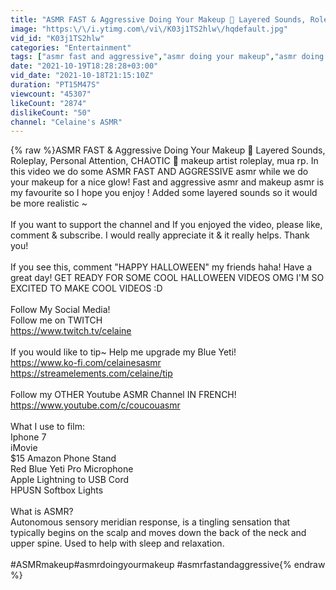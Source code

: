 ```yaml
---
title: "ASMR FAST & Aggressive Doing Your Makeup 🌸 Layered Sounds, Roleplay, Personal Attention, CHAOTIC"
image: "https:\/\/i.ytimg.com\/vi\/K03j1TS2hlw\/hqdefault.jpg"
vid_id: "K03j1TS2hlw"
categories: "Entertainment"
tags: ["asmr fast and aggressive","asmr doing your makeup","asmr doing your makeup fast and aggressive"]
date: "2021-10-19T18:28:28+03:00"
vid_date: "2021-10-18T21:15:10Z"
duration: "PT15M47S"
viewcount: "45307"
likeCount: "2874"
dislikeCount: "50"
channel: "Celaine's ASMR"
---
```

{% raw %}ASMR FAST &amp; Aggressive Doing Your Makeup 🌸 Layered Sounds, Roleplay, Personal Attention, CHAOTIC 🌸 makeup artist roleplay, mua rp. In this video we do some ASMR FAST AND AGGRESSIVE asmr while we do your makeup for a nice glow! Fast and aggressive asmr and makeup asmr is my favourite so I hope you enjoy ! Added some layered sounds so it would be more realistic ~<br /><br />If you want to support the channel and If you enjoyed the video, please like, comment &amp; subscribe. I would really appreciate it &amp; it really helps. Thank you!<br /><br />If you see this, comment &quot;HAPPY HALLOWEEN&quot; my friends haha! Have a great day! GET READY FOR SOME COOL HALLOWEEN VIDEOS OMG I'M SO EXCITED TO MAKE COOL VIDEOS :D<br /><br />Follow My Social Media!<br />Follow me on TWITCH <br /><a rel="nofollow" target="blank" href="https://www.twitch.tv/celaine​​">https://www.twitch.tv/celaine​​</a><br />​<br />If you would like to tip~ Help me upgrade my Blue Yeti!<br /><a rel="nofollow" target="blank" href="https://www.ko-fi.com/celainesasmr​​">https://www.ko-fi.com/celainesasmr​​</a><br /><a rel="nofollow" target="blank" href="https://streamelements.com/celaine/tip">https://streamelements.com/celaine/tip</a><br /><br />Follow my OTHER Youtube ASMR Channel IN FRENCH!<br /><a rel="nofollow" target="blank" href="https://www.youtube.com/c/coucouasmr​​​">https://www.youtube.com/c/coucouasmr​​​</a><br />​<br />What I use to film:<br />Iphone 7<br />iMovie<br />$15 Amazon Phone Stand<br />Red Blue Yeti Pro Microphone<br />Apple Lightning to USB Cord<br />HPUSN Softbox Lights<br /><br />What is ASMR?<br />Autonomous sensory meridian response,  is a tingling sensation that typically begins on the scalp and moves down the back of the neck and upper spine. Used to help with sleep and relaxation.<br /><br />#ASMRmakeup​ #asmrdoingyourmakeup​ #asmrfastandaggressive{% endraw %}

